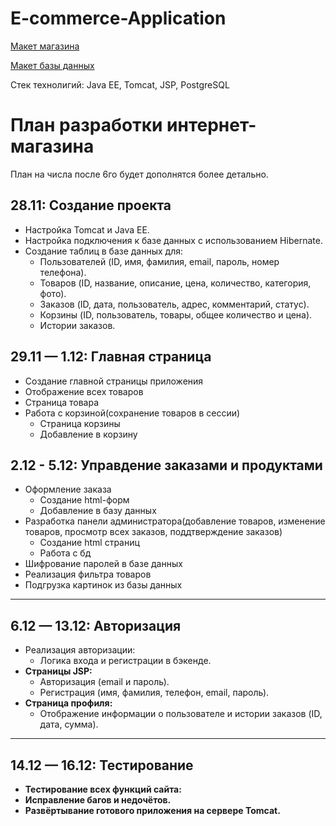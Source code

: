 # E-commerce-Application

[Макет магазина](https://github.com/EugeneKroshinsky/E-commerce-Application/blob/main/Online-Shop.pdf)

[Макет базы данных](https://github.com/EugeneKroshinsky/E-commerce-Application/blob/main/database_model.png)

Стек технолигий: Java EE, Tomcat, JSP, PostgreSQL

# План разработки интернет-магазина

План на числа после 6го будет дополнятся более детально.

## **28.11: Создание проекта**
- Настройка Tomcat и Java EE.
- Настройка подключения к базе данных с использованием Hibernate.
- Создание таблиц в базе данных для:
  - Пользователей (ID, имя, фамилия, email, пароль, номер телефона).
  - Товаров (ID, название, описание, цена, количество, категория, фото).
  - Заказов (ID, дата, пользователь, адрес, комментарий, статус).
  - Корзины (ID, пользователь, товары, общее количество и цена).
  - Истории заказов.
## **29.11 — 1.12: Главная страница**
- Создание главной страницы приложения
- Отображение всех товаров
- Страница товара
- Работа с корзиной(сохранение товаров в сессии)
  - Страница корзины
  - Добавление в корзину
## **2.12 - 5.12: Управдение заказами и продуктами**
- Оформление заказа 
  - Создание html-форм
  - Добавление в базу данных
- Разработка панели администратора(добавление товаров, изменение товаров, просмотр всех заказов, поддтверждение заказов)
  - Создание html страниц
  - Работа с бд
- Шифрование паролей в базе данных
- Реализация фильтра товаров
- Подгрузка картинок из базы данных
---

## **6.12 — 13.12: Авторизация**
- Реализация авторизации:
  - Логика входа и регистрации в бэкенде.
- **Страницы JSP:**
  - Авторизация (email и пароль).
  - Регистрация (имя, фамилия, телефон, email, пароль).
- **Страница профиля:**
  - Отображение информации о пользователе и истории заказов (ID, дата, сумма).

---

## **14.12 — 16.12: Тестирование**
- **Тестирование всех функций сайта:**
- **Исправление багов и недочётов.**
- **Развёртывание готового приложения на сервере Tomcat.**

